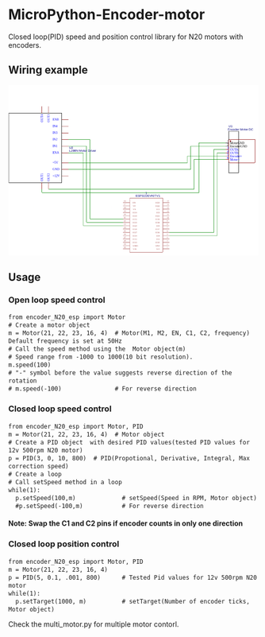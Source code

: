 # MicroPython-Encoder-motor
Closed loop(PID) speed and position control library for N20 motors with encoders.
## Wiring example
![Schematic][wire]
## Usage
### Open loop speed control
```
from encoder_N20_esp import Motor
# Create a motor object
m = Motor(21, 22, 23, 16, 4)  # Motor(M1, M2, EN, C1, C2, frequency) Default frequency is set at 50Hz
# Call the speed method using the  Motor object(m)
# Speed range from -1000 to 1000(10 bit resolution). 
m.speed(100)  
# "-" symbol before the value suggests reverse direction of the rotation 
# m.speed(-100)               # For reverse direction
```
### Closed loop speed control
```
from encoder_N20_esp import Motor, PID
m = Motor(21, 22, 23, 16, 4)  # Motor object
# Create a PID object  with desired PID values(tested PID values for 12v 500rpm N20 motor)
p = PID(3, 0, 10, 800)  # PID(Propotional, Derivative, Integral, Max correction speed)
# Create a loop
# Call setSpeed method in a loop
while(1):
  p.setSpeed(100,m)             # setSpeed(Speed in RPM, Motor object)
  #p.setSpeed(-100,m)           # For reverse direction
```
#### Note: Swap the C1 and C2 pins if encoder counts in only one direction
### Closed loop position control
```
from encoder_N20_esp import Motor, PID
m = Motor(21, 22, 23, 16, 4)
p = PID(5, 0.1, .001, 800)      # Tested Pid values for 12v 500rpm N20 motor
while(1):
  p.setTarget(1000, m)          # setTarget(Number of encoder ticks, Motor object)
```
Check the multi_motor.py for multiple motor contorl.

[wire]: media/wire.png
